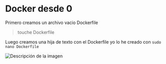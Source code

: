 # Docker desde 0
Primero creamos un archivo vacio Dockerfile
> touche Dockerfile

Luego creamos una hija de texto con el Dockerfile yo lo he creado con `sudo nano Dockerfile`

![Descripción de la imagen](/images/picture.jpg)
